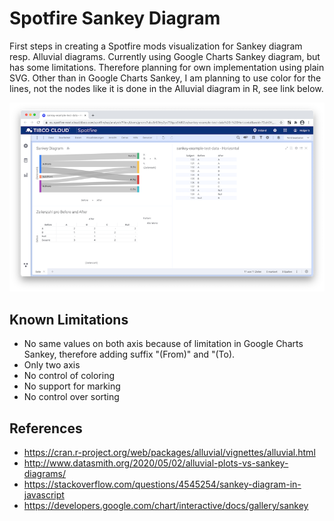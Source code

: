 # Spotfire Sankey Diagram

First steps in creating a Spotfire mods visualization for Sankey diagram resp. Alluvial diagrams. Currently using Google Charts Sankey diagram, but has some limitations. Therefore planning for own implementation using plain SVG. Other than in Google Charts Sankey, I am planning to use color for the lines, not the nodes like it is done in the Alluvial diagram in R, see link below.

[![ScreenShot](/screenshots/screenshot-spotfire-sankey-google-charts_thumbnail.png?raw=true)](/screenshots/screenshot-spotfire-sankey-google-charts.png?raw=true)

## Known Limitations 

- No same values on both axis because of limitation in Google Charts Sankey, therefore adding suffix "(From)" and "(To).
- Only two axis
- No control of coloring
- No support for marking 
- No control over sorting


## References
- https://cran.r-project.org/web/packages/alluvial/vignettes/alluvial.html
- http://www.datasmith.org/2020/05/02/alluvial-plots-vs-sankey-diagrams/
- https://stackoverflow.com/questions/4545254/sankey-diagram-in-javascript
- https://developers.google.com/chart/interactive/docs/gallery/sankey
